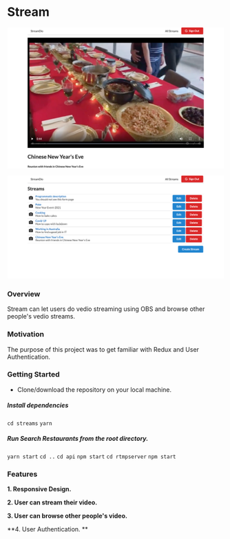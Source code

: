 # Stream

![](/stream_demo1.png)

![](/stream_demo2.png)

### Overview

Stream can let users do vedio streaming using OBS and browse other people's vedio streams.

### Motivation

The purpose of this project was to get familiar with Redux and User Authentication. 

### Getting Started

- Clone/download the repository on your local machine.

##### Install dependencies

`cd streams`
`yarn`

##### Run Search Restaurants from the root directory.

`yarn start`
`cd ..`
`cd api`
`npm start`
`cd rtmpserver`
`npm start`

### Features

**1. Responsive Design.**

**2. User can stream their video.**

**3. User can browse other people's video.**

**4. User Authentication. **

